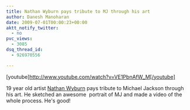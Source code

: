 ```yaml
---
title: Nathan Wyburn pays tribute to MJ through his art
author: Danesh Manoharan
date: 2009-07-01T00:00:23+00:00
aktt_notify_twitter:
  - no
pvc_views:
  - 3085
dsq_thread_id:
  - 926970556

---
```

[youtube]http://www.youtube.com/watch?v=VE1PbnAfW_M[/youtube]

19 year old artist [Nathan Wyburn][1] pays tribute to Michael Jackson through his art. He sketched an awesome  portrait of MJ and made a video of the whole process. He's good!

 [1]: http://www.youtube.com/user/wyzynathan